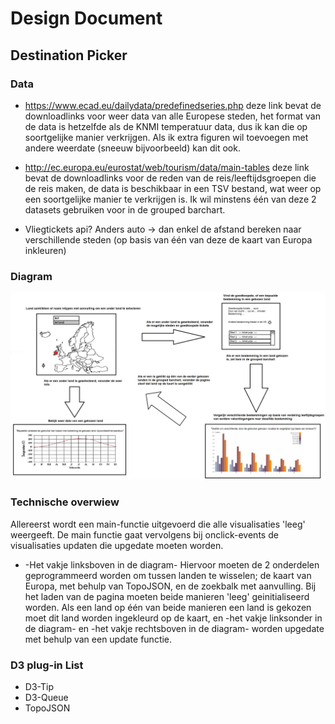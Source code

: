 # Design Document

## Destination Picker

### Data 

- https://www.ecad.eu/dailydata/predefinedseries.php  deze link bevat de downloadlinks voor weer data van alle Europese steden, 
het format van de data is hetzelfde als de KNMI temperatuur data, dus ik kan die op soortgelijke manier verkrijgen. Als ik extra 
figuren wil toevoegen met andere weerdate (sneeuw bijvoorbeeld) kan dit ook.

- http://ec.europa.eu/eurostat/web/tourism/data/main-tables  deze link bevat de downloadlinks voor de reden van de reis/leeftijdsgroepen
die de reis maken, de data is beschikbaar in een TSV bestand, wat weer op een soortgelijke manier te verkrijgen is. Ik wil minstens 
één van deze 2 datasets gebruiken voor in de grouped barchart.

- Vliegtickets api? Anders auto -> dan enkel de afstand bereken naar verschillende steden (op basis van één van deze de kaart van Europa inkleuren)


### Diagram

![alt text](https://github.com/StevenProg/ProgrammeerProject/blob/master/Images/Proposal_Europe_Diagram.jpg)

### Technische overwiew

Allereerst wordt een main-functie uitgevoerd die alle visualisaties 'leeg' weergeeft. De main functie gaat vervolgens bij onclick-events de visualisaties updaten die upgedate moeten worden.

- -Het vakje linksboven in de diagram- Hiervoor moeten de 2 onderdelen geprogrammeerd worden om tussen landen te wisselen; de kaart van Europa, met behulp van TopoJSON, en de zoekbalk met aanvulling. Bij het laden van de pagina moeten beide manieren 'leeg' geinitialiseerd worden. Als een land op één van beide manieren een land is gekozen moet dit land worden ingekleurd op de kaart, en -het vakje linksonder in de diagram- en -het vakje rechtsboven in de diagram- worden upgedate met behulp van een update functie. 


### D3 plug-in List

- D3-Tip
- D3-Queue
- TopoJSON
